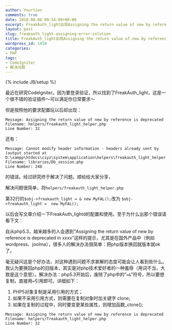 ```yaml
---
author: Yourtion
comments: true
date: 2010-08-08 00:54:09+00:00
excerpt: FreakAuth_light出现Assigning the return value of new by reference is deprecated解决方法，最近在研究CodeIgniter。因为要登录验证，所以找到了FreakAuth_light，这是一个很不错的验证插件～可以满足你日常要求～
layout: post
slug: freakauth_light-assigning-error-solution
title: FreakAuth_light出现Assigning the return value of new by reference is deprecated解决方法
wordpress_id: 1410
categories:
- PHP
tags:
- CodeIgniter
- 解决问题
---
```

{% include JB/setup %}

最近在研究CodeIgniter。因为要登录验证，所以找到了FreakAuth_light，这是一个很不错的验证插件～可以满足你日常要求～

但是按照他的要求配置玩以后却出现：

```
Message: Assigning the return value of new by reference is deprecated
Filename: helpers/freakauth_light_helper.php
Line Number: 32
```

还有：

```
Message: Cannot modify header information - headers already sent by (output started at D:\xampp\htdocs\ciyz\system\application\helpers\freakauth_light_helper.php:32)
Filename: libraries/Db_session.php
Line Number: 248
```


的错误。经过研究终于解决了问题。顺给给大家分享，

解决问题很简单，将```helpers/freakauth_light_helper.php```

第32行的```$obj->freakauth_light = & new MyFAL();```改为 ```$obj->freakauth_light =  new MyFAL();```

以后会写文章介绍一下FreakAuth_lightd的配置和使用。至于为什么出那个错误请看下文：

自从php5.3，越来越多的人会遇到“Assigning the return value of new by reference is deprecated in xxxx”这样的提示，尤其是在国外产品中（例如wordpress、joolma），很多人的解决办法很简单：把php版本换回就版本就ok了。

毫无疑问这是个好办法，对这种遇到问题不求甚解的态度可能会让人看到些什么。我认为要换回php的旧版本，其实是对php技术爱好者的一种羞辱（用词不当，大致是这个意思）。解决办法：php5.3开始后，废除了php中的”```=&```”符号，所以要想复制，直接用```=```引用即可。详细如下：

1. PHP5对象复制是采用引用的方式；
2. 如果不采用引用方式，则需要在复制对象时加关键字 clone;
3. 如果在复制的过程中，同时要变更某些属性，则增加函数_clone();

```
Message: Assigning the return value of new by reference is deprecated
Filename: helpers/freakauth_light_helper.php
Line Number: 32
```

